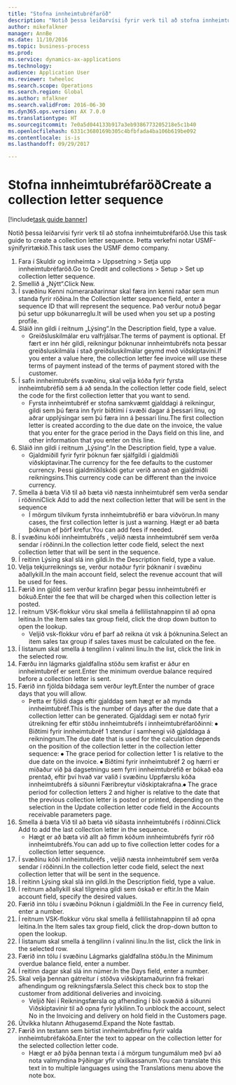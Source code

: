 ```yaml
--- 
title: "Stofna innheimtubréfaröð"
description: "Notið þessa leiðarvísi fyrir verk til að stofna innheimtubréfaröð."
author: mikefalkner
manager: AnnBe
ms.date: 11/10/2016
ms.topic: business-process
ms.prod: 
ms.service: dynamics-ax-applications
ms.technology: 
audience: Application User
ms.reviewer: twheeloc
ms.search.scope: Operations
ms.search.region: Global
ms.author: mfalkner
ms.search.validFrom: 2016-06-30
ms.dyn365.ops.version: AX 7.0.0
ms.translationtype: HT
ms.sourcegitcommit: 7e0a5d044133b917a3eb9386773205218e5c1b40
ms.openlocfilehash: 6331c3680169b305c4bfbfada4ba106b619be092
ms.contentlocale: is-is
ms.lasthandoff: 09/29/2017

---
```

# <a name="create-a-collection-letter-sequence"></a><span data-ttu-id="ca506-103">Stofna innheimtubréfaröð</span><span class="sxs-lookup"><span data-stu-id="ca506-103">Create a collection letter sequence</span></span>

[!include[task guide banner](../../includes/task-guide-banner.md)]

<span data-ttu-id="ca506-104">Notið þessa leiðarvísi fyrir verk til að stofna innheimtubréfaröð.</span><span class="sxs-lookup"><span data-stu-id="ca506-104">Use this task guide to create a collection letter sequence.</span></span> <span data-ttu-id="ca506-105">Þetta verkefni notar USMF-sýnifyrirtækið.</span><span class="sxs-lookup"><span data-stu-id="ca506-105">This task uses the USMF demo company.</span></span>

1. <span data-ttu-id="ca506-106">Fara í Skuldir og innheimta > Uppsetning > Setja upp innheimtubréfaröð.</span><span class="sxs-lookup"><span data-stu-id="ca506-106">Go to Credit and collections > Setup > Set up collection letter sequence.</span></span>
2. <span data-ttu-id="ca506-107">Smellið á „Nýtt“.</span><span class="sxs-lookup"><span data-stu-id="ca506-107">Click New.</span></span>
3. <span data-ttu-id="ca506-108">Í svæðinu Kenni númeraraðarinnar skal færa inn kenni raðar sem mun standa fyrir röðina.</span><span class="sxs-lookup"><span data-stu-id="ca506-108">In the Collection letter sequence field, enter a sequence ID that will represent the sequence.</span></span> <span data-ttu-id="ca506-109">Það verður notuð þegar þú setur upp bókunarreglu.</span><span class="sxs-lookup"><span data-stu-id="ca506-109">It will be used when you set up a posting profile.</span></span>
4. <span data-ttu-id="ca506-110">Sláið inn gildi í reitnum „Lýsing“.</span><span class="sxs-lookup"><span data-stu-id="ca506-110">In the Description field, type a value.</span></span>
    * <span data-ttu-id="ca506-111">Greiðsluskilmálar eru valfrjálsar.</span><span class="sxs-lookup"><span data-stu-id="ca506-111">The terms of payment is optional.</span></span> <span data-ttu-id="ca506-112">Ef fært er inn hér gildi, reikningur þóknunar innheimtubréfs nota þessar greiðsluskilmála í stað greiðsluskilmálar geymd með viðskiptavini.</span><span class="sxs-lookup"><span data-stu-id="ca506-112">If you enter a value here, the collection letter fee invoice will use these terms of payment instead of the terms of payment stored with the customer.</span></span>  
5. <span data-ttu-id="ca506-113">Í safn innheimtubréfs svæðinu, skal velja kóða fyrir fyrsta innheimtubréfið sem á að senda.</span><span class="sxs-lookup"><span data-stu-id="ca506-113">In the collection letter code field, select the code for the first collection letter that you want to send.</span></span>
    * <span data-ttu-id="ca506-114">Fyrsta innheimtubréf er stofna samkvæmt gjalddagi á reikningur, gildi sem þú færa inn fyrir biðtími í svæði dagar á þessari línu, og aðrar upplýsingar sem þú færa inn á þessari línu.</span><span class="sxs-lookup"><span data-stu-id="ca506-114">The first collection letter is created according to the due date on the invoice, the value that you enter for the grace period in the Days field on this line, and other information that you enter on this line.</span></span>  
6. <span data-ttu-id="ca506-115">Sláið inn gildi í reitnum „Lýsing“.</span><span class="sxs-lookup"><span data-stu-id="ca506-115">In the Description field, type a value.</span></span>
    * <span data-ttu-id="ca506-116">Gjaldmiðill fyrir fyrir þóknun fær sjálfgildi í gjaldmiðli viðskiptavinar.</span><span class="sxs-lookup"><span data-stu-id="ca506-116">The currency for the fee defaults to the customer currency.</span></span> <span data-ttu-id="ca506-117">Þessi gjaldmiðilskóði getur verið annað en gjaldmiðli reikningsins.</span><span class="sxs-lookup"><span data-stu-id="ca506-117">This currency code can be different than the invoice currency.</span></span>  
7. <span data-ttu-id="ca506-118">Smella á bæta Við til að bæta við næsta innheimtubréf sem verða sendar í röðinni</span><span class="sxs-lookup"><span data-stu-id="ca506-118">Click Add to add the next collection letter that will be sent in the sequence</span></span>
    * <span data-ttu-id="ca506-119">Í mörgum tilvikum fyrsta innheimtubréfið er bara viðvörun.</span><span class="sxs-lookup"><span data-stu-id="ca506-119">In many cases, the first collection letter is just a warning.</span></span> <span data-ttu-id="ca506-120">Hægt er að bæta þóknun ef þörf krefur.</span><span class="sxs-lookup"><span data-stu-id="ca506-120">You can add fees if needed.</span></span>  
8. <span data-ttu-id="ca506-121">Í svæðinu kóði innheimtubréfs , veljið næsta innheimtubréf sem verða sendar í röðinni.</span><span class="sxs-lookup"><span data-stu-id="ca506-121">In the collection letter code field, select the next collection letter that will be sent in the sequence.</span></span>
9. <span data-ttu-id="ca506-122">Í reitinn Lýsing skal slá inn gildi.</span><span class="sxs-lookup"><span data-stu-id="ca506-122">In the Description field, type a value.</span></span>
10. <span data-ttu-id="ca506-123">Velja tekjurreiknings se, verður notaður fyrir þóknanir í svæðinu aðallykill.</span><span class="sxs-lookup"><span data-stu-id="ca506-123">In the main account field, select the revenue account that will be used for fees.</span></span>
11. <span data-ttu-id="ca506-124">Færið inn gjöld sem verður krafinn þegar þessu innheimtubréfi er bókuð.</span><span class="sxs-lookup"><span data-stu-id="ca506-124">Enter the fee that will be charged when this collection letter is posted.</span></span>
12. <span data-ttu-id="ca506-125">Í reitnum VSK-flokkur vöru skal smella á fellilistahnappinn til að opna leitina.</span><span class="sxs-lookup"><span data-stu-id="ca506-125">In the Item sales tax group field, click the drop down button to open the lookup.</span></span>
    * <span data-ttu-id="ca506-126">Veljið vsk-flokkur vöru ef þarf að reikna út vsk á þóknunina.</span><span class="sxs-lookup"><span data-stu-id="ca506-126">Select an item sales tax group if sales taxes must be calculated on the fee.</span></span>  
13. <span data-ttu-id="ca506-127">Í listanum skal smella á tengilinn í valinni línu.</span><span class="sxs-lookup"><span data-stu-id="ca506-127">In the list, click the link in the selected row.</span></span>
14. <span data-ttu-id="ca506-128">Færðu inn lágmarks gjaldfallna stöðu sem krafist er áður en innheimtubréf er sent.</span><span class="sxs-lookup"><span data-stu-id="ca506-128">Enter the minimum overdue balance required before a collection letter is sent.</span></span>
15. <span data-ttu-id="ca506-129">Færið inn fjölda biðdaga sem verður leyft.</span><span class="sxs-lookup"><span data-stu-id="ca506-129">Enter the number of grace days that you will allow.</span></span>
    * <span data-ttu-id="ca506-130">Þetta er fjöldi daga eftir gjalddag sem hægt er að mynda innheimtubréf.</span><span class="sxs-lookup"><span data-stu-id="ca506-130">This is the number of days after the due date that a collection letter can be generated.</span></span> <span data-ttu-id="ca506-131">Gjalddagi sem er notað fyrir útreikning fer eftir stöðu innheimtubréfs í innheimtubréfaröðinni: ⦁ Biðtími fyrir innheimtubréf 1 stendur í samhengi við gjalddaga á reikningnum.</span><span class="sxs-lookup"><span data-stu-id="ca506-131">The due date that is used for the calculation depends on the position of the collection letter in the collection letter sequence:   ⦁    The grace period for collection letter 1 is relative to the due date on the invoice.</span></span>  <span data-ttu-id="ca506-132">⦁ Biðtími fyrir innheimtubréf 2 og hærri er miðaður við þá dagsetningu sem fyrri innheimtubréfið er bókað eða prentað, eftir því hvað var valið í svæðinu Uppfærslu kóða innheimtubréfs á síðunni Færibreytur viðskiptakrafna.</span><span class="sxs-lookup"><span data-stu-id="ca506-132">⦁ The grace period for collection letters 2 and higher is relative to the date that the previous collection letter is posted or printed, depending on the selection in the Update collection letter code field in the Accounts receivable parameters page.</span></span>  
16. <span data-ttu-id="ca506-133">Smella á bæta Við til að bæta við síðasta innheimtubréfs í röðinni.</span><span class="sxs-lookup"><span data-stu-id="ca506-133">Click Add to add the last collection letter in the sequence.</span></span>
    * <span data-ttu-id="ca506-134">Hægt er að bæta við allt að fimm kóðum innheimtubréfs fyrir röð innheimtubréfs.</span><span class="sxs-lookup"><span data-stu-id="ca506-134">You can add up to five collection letter codes for a collection letter sequence.</span></span>  
17. <span data-ttu-id="ca506-135">Í svæðinu kóði innheimtubréfs , veljið næsta innheimtubréf sem verða sendar í röðinni.</span><span class="sxs-lookup"><span data-stu-id="ca506-135">In the collection letter code field, select the next collection letter that will be sent in the sequence.</span></span>
18. <span data-ttu-id="ca506-136">Í reitinn Lýsing skal slá inn gildi.</span><span class="sxs-lookup"><span data-stu-id="ca506-136">In the Description field, type a value.</span></span>
19. <span data-ttu-id="ca506-137">Í reitnum aðallykill skal tilgreina gildi sem óskað er eftir.</span><span class="sxs-lookup"><span data-stu-id="ca506-137">In the Main account field, specify the desired values.</span></span>
20. <span data-ttu-id="ca506-138">Færið inn tölu í svæðinu Þóknun í gjaldmiðli.</span><span class="sxs-lookup"><span data-stu-id="ca506-138">In the Fee in currency field, enter a number.</span></span>
21. <span data-ttu-id="ca506-139">Í reitnum VSK-flokkur vöru skal smella á fellilistahnappinn til að opna leitina.</span><span class="sxs-lookup"><span data-stu-id="ca506-139">In the Item sales tax group field, click the drop-down button to open the lookup.</span></span>
22. <span data-ttu-id="ca506-140">Í listanum skal smella á tengilinn í valinni línu.</span><span class="sxs-lookup"><span data-stu-id="ca506-140">In the list, click the link in the selected row.</span></span>
23. <span data-ttu-id="ca506-141">Færið inn tölu í svæðinu Lágmarks gjaldfallna stöðu.</span><span class="sxs-lookup"><span data-stu-id="ca506-141">In the Minimum overdue balance field, enter a number.</span></span>
24. <span data-ttu-id="ca506-142">Í reitinn dagar skal slá inn númer.</span><span class="sxs-lookup"><span data-stu-id="ca506-142">In the Days field, enter a number.</span></span>
25. <span data-ttu-id="ca506-143">Skal velja þennan gátreitur í stöðva viðskiptamaðurinn frá frekari afhendingum og reikningsfærsla.</span><span class="sxs-lookup"><span data-stu-id="ca506-143">Select this check box to stop the customer from additional deliveries and invoicing.</span></span>
    * <span data-ttu-id="ca506-144">Veljið Nei í Reikningsfærsla og afhending í bið svæðið á síðunni Viðskiptavinir til að opna fyrir lykilinn.</span><span class="sxs-lookup"><span data-stu-id="ca506-144">To unblock the account, select No in the Invoicing and delivery on hold field in the Customers page.</span></span>  
26. <span data-ttu-id="ca506-145">Útvíkka hlutann Athugasemd.</span><span class="sxs-lookup"><span data-stu-id="ca506-145">Expand the Note fasttab.</span></span>
27. <span data-ttu-id="ca506-146">Færið inn textann sem birtist innheimtubréfinu fyrir valda innheimtubréfakóða.</span><span class="sxs-lookup"><span data-stu-id="ca506-146">Enter the text to appear on the collection letter for the selected collection letter code.</span></span>
    * <span data-ttu-id="ca506-147">Hægt er að þýða þennan texta í á mörgum tungumálum með því að nota valmyndina Þýðingar yfir víxilkassanum.</span><span class="sxs-lookup"><span data-stu-id="ca506-147">You can translate this text in to multiple languages using the Translations menu above the note box.</span></span>  


